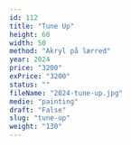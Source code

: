 ```yaml
---
id: 112
title: "Tune Up"
height: 60
width: 50
method: "Akryl på lærred"
year: 2024
price: "3200"
exPrice: "3200"
status: ""
fileName: "2024-tune-up.jpg"
medie: "painting"
draft: "False"
slug: "tune-up"
weight: "130"
---
```

